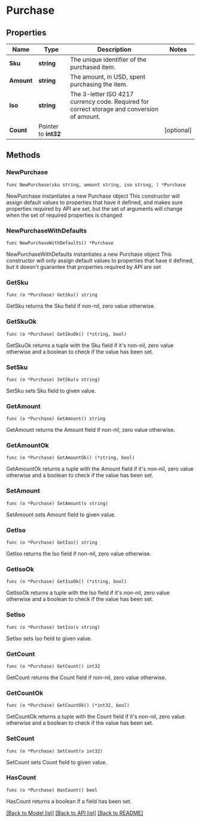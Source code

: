 # Purchase

## Properties

Name | Type | Description | Notes
------------ | ------------- | ------------- | -------------
**Sku** | **string** | The unique identifier of the purchased item. | 
**Amount** | **string** | The amount, in USD, spent purchasing the item. | 
**Iso** | **string** | The 3-letter ISO 4217 currency code. Required for correct storage and conversion of amount. | 
**Count** | Pointer to **int32** |  | [optional] 

## Methods

### NewPurchase

`func NewPurchase(sku string, amount string, iso string, ) *Purchase`

NewPurchase instantiates a new Purchase object
This constructor will assign default values to properties that have it defined,
and makes sure properties required by API are set, but the set of arguments
will change when the set of required properties is changed

### NewPurchaseWithDefaults

`func NewPurchaseWithDefaults() *Purchase`

NewPurchaseWithDefaults instantiates a new Purchase object
This constructor will only assign default values to properties that have it defined,
but it doesn't guarantee that properties required by API are set

### GetSku

`func (o *Purchase) GetSku() string`

GetSku returns the Sku field if non-nil, zero value otherwise.

### GetSkuOk

`func (o *Purchase) GetSkuOk() (*string, bool)`

GetSkuOk returns a tuple with the Sku field if it's non-nil, zero value otherwise
and a boolean to check if the value has been set.

### SetSku

`func (o *Purchase) SetSku(v string)`

SetSku sets Sku field to given value.


### GetAmount

`func (o *Purchase) GetAmount() string`

GetAmount returns the Amount field if non-nil, zero value otherwise.

### GetAmountOk

`func (o *Purchase) GetAmountOk() (*string, bool)`

GetAmountOk returns a tuple with the Amount field if it's non-nil, zero value otherwise
and a boolean to check if the value has been set.

### SetAmount

`func (o *Purchase) SetAmount(v string)`

SetAmount sets Amount field to given value.


### GetIso

`func (o *Purchase) GetIso() string`

GetIso returns the Iso field if non-nil, zero value otherwise.

### GetIsoOk

`func (o *Purchase) GetIsoOk() (*string, bool)`

GetIsoOk returns a tuple with the Iso field if it's non-nil, zero value otherwise
and a boolean to check if the value has been set.

### SetIso

`func (o *Purchase) SetIso(v string)`

SetIso sets Iso field to given value.


### GetCount

`func (o *Purchase) GetCount() int32`

GetCount returns the Count field if non-nil, zero value otherwise.

### GetCountOk

`func (o *Purchase) GetCountOk() (*int32, bool)`

GetCountOk returns a tuple with the Count field if it's non-nil, zero value otherwise
and a boolean to check if the value has been set.

### SetCount

`func (o *Purchase) SetCount(v int32)`

SetCount sets Count field to given value.

### HasCount

`func (o *Purchase) HasCount() bool`

HasCount returns a boolean if a field has been set.


[[Back to Model list]](../README.md#documentation-for-models) [[Back to API list]](../README.md#documentation-for-api-endpoints) [[Back to README]](../README.md)


